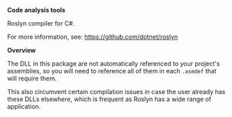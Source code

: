 **Code analysis tools**

Roslyn compiler for C#.

For more information, see: https://github.com/dotnet/roslyn

**Overview**

The DLL in this package are not automatically referenced to your project's assemblies, so you will need to reference all of them in each `.asmdef` that will require them.

This also circumvent certain compilation issues in case the user already has these DLLs elsewhere, which is frequent as Roslyn has a wide range of application.
